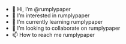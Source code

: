- 👋 Hi, I’m @rumplypaper
- 👀 I’m interested in rumplypaper
- 🌱 I’m currently learning rumplypaper
- 💞️ I’m looking to collaborate on rumplypaper
- 📫 How to reach me rumplypaper

<!---
rumplypaper/rumplypaper is a ✨ special ✨ repository because its `README.md` (this file) appears on your GitHub profile.
You can click the Preview link to take a look at your changes.
--->
